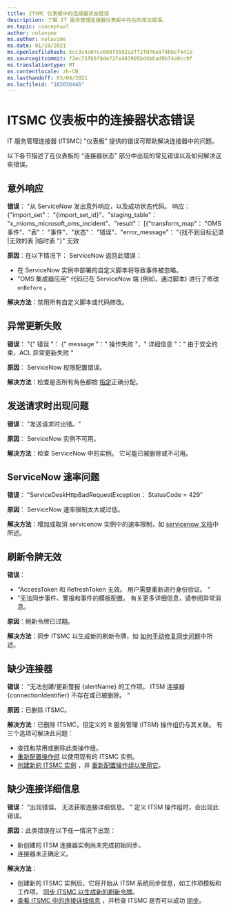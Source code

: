 ```yaml
---
title: ITSMC 仪表板中的连接器状态错误
description: 了解 IT 服务管理连接器仪表板中存在的常见错误。
ms.topic: conceptual
author: nolavime
ms.author: nolavime
ms.date: 01/18/2021
ms.openlocfilehash: 5cc3c4a07cc698f3592a2ff2fd76e9f4bbef441b
ms.sourcegitcommit: f3ec73fb5f8de72fe483995bd4bbad9b74a9cc9f
ms.translationtype: MT
ms.contentlocale: zh-CN
ms.lasthandoff: 03/04/2021
ms.locfileid: "102036446"
---
```

# <a name="connector-status-errors-in-the-itsmc-dashboard"></a>ITSMC 仪表板中的连接器状态错误

IT 服务管理连接器 (ITSMC) "仪表板" 提供的错误可帮助解决连接器中的问题。

以下各节描述了在仪表板的 "连接器状态" 部分中出现的常见错误以及如何解决这些错误。

## <a name="unexpected-response"></a>意外响应

**错误**： "从 ServiceNow 发出意外响应，以及成功状态代码。 响应： {"import_set"： "{import_set_id}"、"staging_table"： "x_mioms_microsoft_oms_incident"、"result"： [{"transform_map"： "OMS 事件"、"表"： "事件"、"状态"： "错误"、"error_message"： "{找不到目标记录 |无效的表 |临时表 "}" 无效

**原因**：在以下情况下： ServiceNow 返回此错误：

* 在 ServiceNow 实例中部署的自定义脚本将导致事件被忽略。
* "OMS 集成器应用" 代码已在 ServiceNow 端 (例如，通过脚本) 进行了修改 `onBefore` 。

**解决方法**：禁用所有自定义脚本或代码修改。

## <a name="exception-update-failure"></a>异常更新失败

**错误**： "{" 错误 "： {" message "：" 操作失败 "，" 详细信息 "：" 由于安全约束，ACL 异常更新失败 "

**原因**： ServiceNow 权限配置错误。

**解决方法**：检查是否所有角色都按 [指定](itsmc-connections-servicenow.md#install-the-user-app-and-create-the-user-role)正确分配。

## <a name="problem-sending-a-request"></a>发送请求时出现问题

**错误**： "发送请求时出错。"

**原因**： ServiceNow 实例不可用。

**解决方法**：检查 ServiceNow 中的实例。 它可能已被删除或不可用。

## <a name="servicenow-rate-problem"></a>ServiceNow 速率问题

**错误**： "ServiceDeskHttpBadRequestException： StatusCode = 429"

**原因**： ServiceNow 速率限制太大或过低。

**解决方法**：增加或取消 servicenow 实例中的速率限制，如 [servicenow 文档](https://docs.servicenow.com/bundle/london-application-development/page/integrate/inbound-rest/task/investigate-rate-limit-violations.html)中所述。

## <a name="invalid-refresh-token"></a>刷新令牌无效

**错误**： 
  * "AccessToken 和 RefreshToken 无效。 用户需要重新进行身份验证。 "
  * "无法同步事件、警报和事件的模板配置。 有关更多详细信息，请参阅异常消息。

**原因**：刷新令牌已过期。

**解决方法**：同步 ITSMC 以生成新的刷新令牌，如 [如何手动修复同步问题](./itsmc-resync-servicenow.md)中所述。

## <a name="missing-connector"></a>缺少连接器

**错误**： "无法创建/更新警报 {alertName} 的工作项。 ITSM 连接器 {connectionIdentifier} 不存在或已被删除。 "

**原因**：已删除 ITSMC。

**解决方法**：已删除 ITSMC，但定义的 It 服务管理 (ITSM) 操作组仍与其关联。 有三个选项可解决此问题：

* 查找和禁用或删除此类操作组。
* [重新配置操作组](./itsmc-definition.md#create-itsm-work-items-from-azure-alerts) 以使用现有的 ITSMC 实例。
* [创建新的 ITSMC 实例](./itsmc-definition.md#create-an-itsm-connection) ，并 [重新配置操作组以使用它](itsmc-definition.md#create-itsm-work-items-from-azure-alerts)。

## <a name="lack-of-connection-details"></a>缺少连接详细信息

**错误**： "出现错误。 无法获取连接详细信息。 " 定义 ITSM 操作组时，会出现此错误。

**原因**：此类错误在以下任一情况下出现：

* 新创建的 ITSM 连接器实例尚未完成初始同步。
* 连接器未正确定义。

**解决方法**： 

* 创建新的 ITSMC 实例后，它将开始从 ITSM 系统同步信息，如工作项模板和工作项。 [同步 ITSMC 以生成新的刷新令牌](./itsmc-resync-servicenow.md)。
* [查看 ITSMC 中的连接详细信息](./itsmc-connections-servicenow.md#create-a-connection) ，并检查 ITSMC 是否可以成功 [同步](./itsmc-resync-servicenow.md)。
